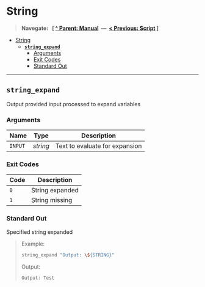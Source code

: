 # String

> **Navegate: &nbsp; [ [^ Parent: Manual](../MANUAL.md) &nbsp;&mdash;&nbsp; [< Previous: Script](../script/README.md) ]**

- [String](#string)
  - [**`string_expand`**](#string_expand)
    - [Arguments](#arguments)
    - [Exit Codes](#exit-codes)
    - [Standard Out](#standard-out)

---


## **`string_expand`**

Output provided input processed to expand variables

### Arguments

| Name    | Type     | Description                    |
| ------- | :------: | ------------------------------ |
| `INPUT` | _string_ | Text to evaluate for expansion |

### Exit Codes

| Code | Description     |
| ---- | --------------- |
| `0`  | String expanded |
| `1`  | String missing  |

### Standard Out

Specified string expanded

> Example:
>
> ```bash
> string_expand "Output: \${STRING}"
> ```
>
> Output:
>
> ```bash
> Output: Test
> ```
